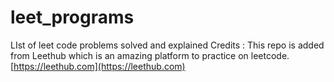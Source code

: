 # leet_programs
LIst of leet code problems solved and explained
Credits : This repo is added from Leethub which is an amazing platform to practice on leetcode.
[https://leethub.com](https://leethub.com)
